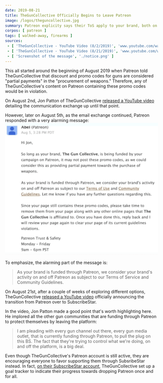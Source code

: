 ```yaml
---
date: 2019-08-21
title: TheGunCollective Officially Begins to Leave Patreon
image: /logos/theguncollective.jpg
summary: Patreon explicity says their ToS apply to your brand, both on AND OFF Patreon
corpos: [ patreon ]
tags: [ walked-away, firearms ]
sources:
 - [ 'TheGunCollective - YouTube Video (8/2/2019)', 'www.youtube.com/watch?v=Zw9seqXYfRY' ]
 - [ 'TheGunCollective - YouTube Video (8/21/2019)', 'www.youtube.com/watch?v=HuT5bz6cq4w' ]
 - [ 'Screenshot of the message', './notice.png' ]
---
```


This all started around the beginning of August 2019 when Patreon told TheGunCollective that discount and promo codes for guns are considered "partial payments" in the "procurement of weapons."
Therefore, any of TheGunCollective's content on Patreon containing these promo codes would be in violation.

On August 2nd, Jon Patton of TheGunCollective [released a YouTube video](https://www.youtube.com/watch?v=Zw9seqXYfRY) detailing the communication exchange up until that point.

However, later on August 5th, as the email exchange continued, Patreon responded with a very alarming message:
![Patreon Controls Your Brand On AND OFF Patreon](tgc-patreon-notice.png)

To emphasize, the alarming part of the message is:
> As your brand is funded through Patreon, we consider your brand's activity on and off Patreon as subject to our Terms of Service and Community Guidelines.

On August 21st, after a couple of weeks of exploring different options, TheGunCollective [released a YouTube video](https://www.youtube.com/watch?v=Zw9seqXYfRY) officially announcing the transition from Patreon over to SubscribeStar.

In the video, Jon Patton made a good point that's worth highlighting here. He implored all the other gun communities that are funding through Patreon to protect themselves by leaving the platform:

> I am pleading with every gun channel out there, every gun media outlet, that is currently funding through Patreon, to pull the plug on this BS.
> The fact that they're trying to control what we're doing, on and off the platform, is a big deal.

Even though TheGunCollective's Patreon account is still active, they are encouraging everyone to favor supporting them through SubsribeStar instead.
In fact, [on their SubscribeStar account](https://www.subscribestar.com/theguncollective), TheGunCollective set up a goal tracker to indicate their progress towards dropping Patreon once and for all.
